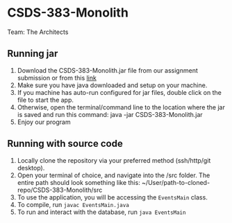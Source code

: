 # CSDS-383-Monolith
Team: The Architects
## Running jar
1. Download the CSDS-383-Monolith.jar file from our assignment submission or from this [link](https://drive.google.com/file/d/1ypaEscT1bDxYBhU1I2F270amN-WcKuLK/view)
2. Make sure you have java downloaded and setup on your machine.
3. If you machine has auto-run configured for jar files, double click on the file to start the app.
4. Otherwise, open the terminal/command line to the location where the jar is saved and run this command: java -jar CSDS-383-Monolith.jar
5. Enjoy our program


## Running with source code
1. Locally clone the repository via your preferred method (ssh/http/git desktop). 
2. Open your terminal of choice, and navigate into the /src folder. The entire path should look something like this: ~/User/path-to-cloned-repo/CSDS-383-Monolith/src
3. To use the application, you will be accessing the `EventsMain` class. 
4. To compile, run `javac EventsMain.java`
5. To run and interact with the database, run `java EventsMain`
